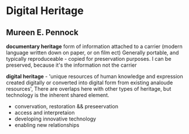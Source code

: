# Digital Heritage
## Mureen E. Pennock



**documentary heritage**  form of information attached to a carrier (modern language written down on paper, or on film ect) Generally portable, and typically reproduceable - copied for preservation purposes. I can be preserved, because it's the information not the carrier

**digital heritage** - 'unique resources of human knowledge and expression created digitally or converted into digital form from existing analoude resources',  There are overlaps here with other types of heritage, but technology is the inherent shared element.

- convervation, restoration && preseervation
- access and interpretaion
- developing innovative technology
- enabling new relationships


